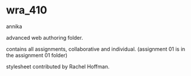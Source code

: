 # wra_410
annika 

 advanced web authoring folder.
 
 contains all assignments, collaborative and individual.
 (assignment 01 is in the assignment 01 folder)

stylesheet contributed by Rachel Hoffman.
